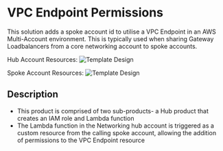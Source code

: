 # VPC Endpoint Permissions

This solution adds a spoke account id to utilise a VPC Endpoint in an AWS Multi-Account environment. This is typically used when sharing Gateway Loadbalancers from a core networking account to spoke accounts.

Hub Account Resources:
![Template Design](operations/vpc-endpoint-permissions/stacks/vpc-endpoint-permissions-hub/v1/vpc-endpoint-permissions-hub.drawio)

Spoke Account Resources:
![Template Design](operations/vpc-endpoint-permissions/stacks/vpc-endpoint-permissions-spoke/v1/vpc-endpoint-permissions-spoke.drawio)

## Description

* This product is comprised of two sub-products- a Hub product that creates an IAM role and Lambda function 
* The Lambda function in the Networking hub account is triggered as a custom resource from the calling spoke account, allowing the addition of permissions to the VPC Endpoint resource

